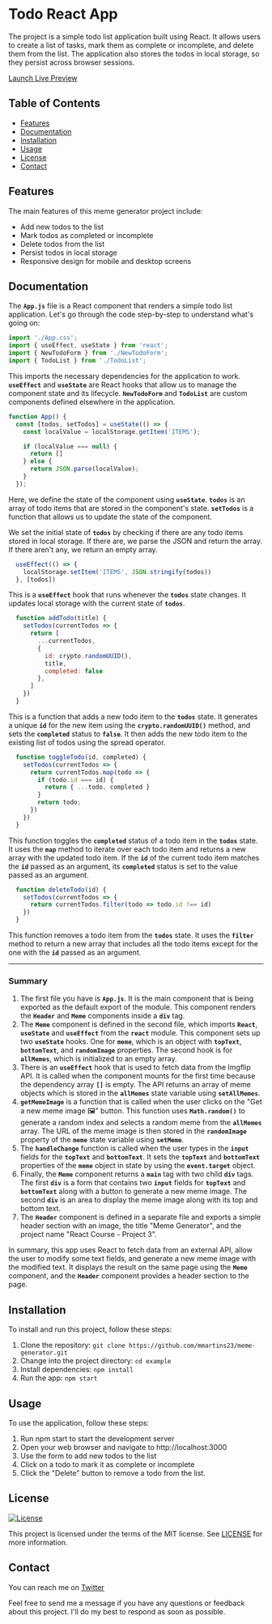 # Todo React App

The project is a simple todo list application built using React. It allows users to create a list of tasks, mark them as complete or incomplete, and delete them from the list. The application also stores the todos in local storage, so they persist across browser sessions.


[Launch Live Preview](https://sparkling-klepon-04f31f.netlify.app/)

## Table of Contents

- [Features](#features)
- [Documentation](#documentation)
- [Installation](#installation)
- [Usage](#usage)
- [License](#license)
- [Contact](#contact)

## Features

The main features of this meme generator project include:

* Add new todos to the list
* Mark todos as completed or incomplete
* Delete todos from the list
* Persist todos in local storage
* Responsive design for mobile and desktop screens

## Documentation
The **`App.js`** file is a React component that renders a simple todo list application. Let's go through the code step-by-step to understand what's going on:

```js
import './App.css';
import { useEffect, useState } from 'react';
import { NewTodoForm } from './NewTodoForm';
import { TodoList } from './TodoList';

```

This imports the necessary dependencies for the application to work. **`useEffect`** and **`useState`** are React hooks that allow us to manage the component state and its lifecycle. **`NewTodoForm`** and **`TodoList`** are custom components defined elsewhere in the application.

```js
function App() {
  const [todos, setTodos] = useState(() => {
    const localValue = localStorage.getItem('ITEMS');

    if (localValue === null) {
      return []
    } else {
      return JSON.parse(localValue);
    }
  });

```

Here, we define the state of the component using **`useState`**. **`todos`** is an array of todo items that are stored in the component's state. **`setTodos`** is a function that allows us to update the state of the component.

We set the initial state of **`todos`** by checking if there are any todo items stored in local storage. If there are, we parse the JSON and return the array. If there aren't any, we return an empty array.

```js
  useEffect(() => {
    localStorage.setItem('ITEMS', JSON.stringify(todos))
  }, [todos])

```

This is a **`useEffect`** hook that runs whenever the **`todos`** state changes. It updates local storage with the current state of **`todos`**.

```js
  function addTodo(title) {
    setTodos(currentTodos => {
      return [
        ...currentTodos,
        {
          id: crypto.randomUUID(),
          title,
          completed: false
        },
      ]
    })
  }

```

This is a function that adds a new todo item to the **`todos`** state. It generates a unique **`id`** for the new item using the **`crypto.randomUUID()`** method, and sets the **`completed`** status to **`false`**. It then adds the new todo item to the existing list of todos using the spread operator.

```js
  function toggleTodo(id, completed) {
    setTodos(currentTodos => {
      return currentTodos.map(todo => {
        if (todo.id === id) {
          return { ...todo, completed }
        }
        return todo;
      })
    })
  }

```

This function toggles the **`completed`** status of a todo item in the **`todos`** state. It uses the **`map`** method to iterate over each todo item and returns a new array with the updated todo item. If the **`id`** of the current todo item matches the **`id`** passed as an argument, its **`completed`** status is set to the value passed as an argument.

```js
  function deleteTodo(id) {
    setTodos(currentTodos => {
      return currentTodos.filter(todo => todo.id !== id)
    })
  }

```

This function removes a todo item from the **`todos`** state. It uses the **`filter`** method to return a new array that includes all the todo items except for the one with the **`id`** passed as an argument.
***
### Summary

1. The first file you have is **`App.js`**. It is the main component that is being exported as the default export of the module. This component renders the **`Header`** and **`Meme`** components inside a **`div`** tag.
2. The **`Meme`** component is defined in the second file, which imports **`React`**, **`useState`** and **`useEffect`** from the **`react`** module. This component sets up two **`useState`** hooks. One for **`meme`**, which is an object with **`topText`**, **`bottomText`**, and **`randomImage`** properties. The second hook is for **`allMemes`**, which is initialized to an empty array.
3. There is an **`useEffect`** hook that is used to fetch data from the Imgflip API. It is called when the component mounts for the first time because the dependency array **`[]`** is empty. The API returns an array of meme objects which is stored in the **`allMemes`** state variable using **`setAllMemes`**.
4. **`getMemeImage`** is a function that is called when the user clicks on the "Get a new meme image 🖼" button. This function uses **`Math.random()`** to generate a random index and selects a random meme from the **`allMemes`** array. The URL of the meme image is then stored in the **`randomImage`** property of the **`meme`** state variable using **`setMeme`**.
5. The **`handleChange`** function is called when the user types in the **`input`** fields for the **`topText`** and **`bottomText`**. It sets the **`topText`** and **`bottomText`** properties of the **`meme`** object in state by using the **`event.target`** object.
6. Finally, the **`Meme`** component returns a **`main`** tag with two child **`div`** tags. The first **`div`** is a form that contains two **`input`** fields for **`topText`** and **`bottomText`** along with a button to generate a new meme image. The second **`div`** is an area to display the meme image along with its top and bottom text.
7. The **`Header`** component is defined in a separate file and exports a simple header section with an image, the title "Meme Generator", and the project name "React Course - Project 3".

In summary, this app uses React to fetch data from an external API, allow the user to modify some text fields, and generate a new meme image with the modified text. It displays the result on the same page using the **`Meme`** component, and the **`Header`** component provides a header section to the page.

## Installation

To install and run this project, follow these steps:

1. Clone the repository: `git clone https://github.com/mmartins23/meme-generator.git`
2. Change into the project directory: `cd example`
3. Install dependencies: `npm install`
4. Run the app: `npm start`

## Usage

To use the application, follow these steps:

1. Run npm start to start the development server
2. Open your web browser and navigate to http://localhost:3000
3. Use the form to add new todos to the list
4. Click on a todo to mark it as complete or incomplete
5. Click the "Delete" button to remove a todo from the list.

## License

[![License](https://img.shields.io/badge/license-MIT-blue.svg)](https://opensource.org/licenses/MIT)

This project is licensed under the terms of the MIT license. See [LICENSE](LICENSE) for more information.


## Contact

You can reach me on [Twitter](https://twitter.com/23mmartins)


Feel free to send me a message if you have any questions or feedback about this project. I'll do my best to respond as soon as possible.
